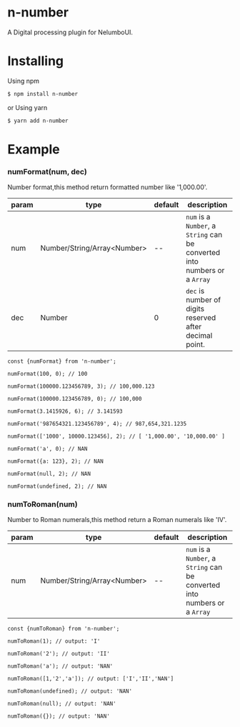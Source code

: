 # n-number
A Digital processing plugin for NelumboUI.
# Installing
Using npm
```bash
$ npm install n-number
```
or Using yarn
```bash
$ yarn add n-number
```
# Example
### numFormat(num, dec)
Number format,this method return formatted number like '1,000.00'.

|param|type|default|description|
|-----|----|-------|-----------|
|num|Number/String/Array\<Number\>|--|`num` is a `Number`, a `String` can be converted into numbers or a `Array`|
|dec|Number|0|`dec` is number of digits reserved after decimal point.|
 ```ecmascript 6
 const {numFormat} from 'n-number';
 
 numFormat(100, 0); // 100
 
 numFormat(100000.123456789, 3); // 100,000.123
 
 numFormat(100000.123456789, 0); // 100,000
 
 numFormat(3.1415926, 6); // 3.141593
 
 numFormat('987654321.123456789', 4); // 987,654,321.1235
 
 numFormat(['1000', 10000.123456], 2); // [ '1,000.00', '10,000.00' ]
 
 numFormat('a', 0); // NAN
 
 numFormat({a: 123}, 2); // NAN
 
 numFormat(null, 2); // NAN
 
 numFormat(undefined, 2); // NAN
 ```
### numToRoman(num) 
Number to Roman numerals,this method return a Roman numerals like 'IV'.

|param|type|default|description|
|-----|----|-------|-----------|
|num|Number/String/Array\<Number\>|--|`num` is a `Number`, a `String` can be converted into numbers or a `Array`|
```ecmascript 6
const {numToRoman} from 'n-number';

numToRoman(1); // output: 'I'

numToRoman('2'); // output: 'II'

numToRoman('a'); // output: 'NAN'

numToRoman([1,'2','a']); // output: ['I','II','NAN']

numToRoman(undefined); // output: 'NAN'

numToRoman(null); // output: 'NAN'

numToRoman({}); // output: 'NAN'
```

 